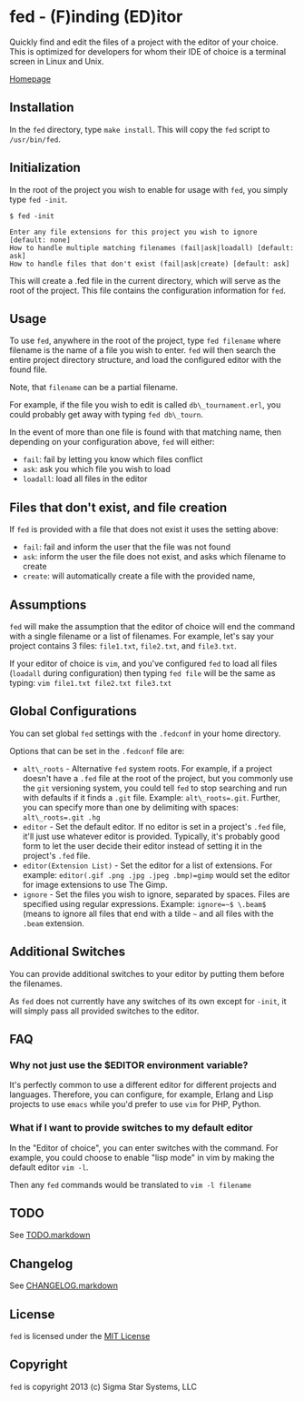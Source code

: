 # fed - (F)inding (ED)itor

Quickly find and edit the files of a project with the editor of your choice.
This is optimized for developers for whom their IDE of choice is a terminal
screen in Linux and Unix.

[Homepage](http://sigma-star.com/page/fed)

## Installation

In the `fed` directory, type `make install`. This will copy the `fed` script to
`/usr/bin/fed`.

## Initialization

In the root of the project you wish to enable for usage with `fed`, you simply
type  `fed -init`.

```
$ fed -init

Enter any file extensions for this project you wish to ignore [default: none]
How to handle multiple matching filenames (fail|ask|loadall) [default: ask]
How to handle files that don't exist (fail|ask|create) [default: ask]
```

This will create a .fed file in the current directory, which will serve as the
root of the project. This file contains the configuration information for `fed`.

## Usage

To use `fed`, anywhere in the root of the project, type `fed filename` where
filename is the name of a file you wish to enter. `fed` will then search the
entire project directory structure, and load the configured editor with the
found file.

Note, that `filename` can be a partial filename.

For example, if the file you wish to edit is called `db\_tournament.erl`, you
could probably get away with typing `fed db\_tourn`.

In the event of more than one file is found with that matching name, then
depending on your configuration above, `fed` will either:

  * `fail`: fail by letting you know which files conflict
  * `ask`: ask you which file you wish to load
  * `loadall`: load all files in the editor

## Files that don't exist, and file creation

If `fed` is provided with a file that does not exist it uses the setting above:

  * `fail`: fail and inform the user that the file was not found
  * `ask`: inform the user the file does not exist, and asks which filename to
	create
  * `create`: will automatically create a file with the provided name,

## Assumptions

`fed` will make the assumption that the editor of choice will end the command
with a single filename or a list of filenames. For example, let's say your
project contains 3 files: `file1.txt`, `file2.txt`, and `file3.txt`.

If your editor of choice is `vim`, and you've configured `fed` to load all
files (`loadall` during configuration) then typing `fed file` will be the same
as typing: `vim file1.txt file2.txt file3.txt`

## Global Configurations

You can set global `fed` settings with the `.fedconf` in your home directory.

Options that can be set in the `.fedconf` file are:

  * `alt\_roots` - Alternative `fed` system roots. For example, if a project
    doesn't have a `.fed` file at the root of the project, but you commonly use
    the `git` versioning system, you could tell `fed` to stop searching and run
    with defaults if it finds a `.git` file.  Example: `alt\_roots=.git`.
    Further, you can specify more than one by delimiting with spaces:
    `alt\_roots=.git .hg`
  * `editor` - Set the default editor. If no editor is set in a project's
    `.fed` file, it'll just use whatever editor is provided. Typically, it's
    probably good form to let the user decide their editor instead of setting
    it in the project's `.fed` file.
  * `editor(Extension List)` - Set the editor for a list of extensions. For
    example: `editor(.gif .png .jpg .jpeg .bmp)=gimp` would set the editor for
    image extensions to use The Gimp.
  * `ignore` - Set the files you wish to ignore, separated by spaces. Files are
    specified using regular expressions. Example: `ignore=~$ \.beam$` (means to
    ignore all files that end with a tilde `~` and all files with the `.beam`
    extension.
				

## Additional Switches

You can provide additional switches to your editor by putting them before the
filenames.

As `fed` does not currently have any switches of its own except for `-init`, it
will simply pass all provided switches to the editor.

## FAQ

### Why not just use the $EDITOR environment variable?

It's perfectly common to use a different editor for different projects and
languages. Therefore, you can configure, for example, Erlang and Lisp projects
to use `emacs` while you'd prefer to use `vim` for PHP, Python.

### What if I want to provide switches to my default editor

In the "Editor of choice", you can enter switches with the command. For
example, you could choose to enable "lisp mode" in vim by making the default
editor `vim -l`.

Then any `fed` commands would be translated to `vim -l filename`

## TODO

See [TODO.markdown](http://github.com/choptastic/fed/blob/master/TODO.markdown)

## Changelog

See [CHANGELOG.markdown](http://github.com/choptastic/fed/blob/master/CHANGELOG.markdown)

## License

`fed` is licensed under the
[MIT License](http://github.com/choptastic/fed/blob/master/MIT-LICENSE.txt)

## Copyright

`fed` is copyright 2013 (c) Sigma Star Systems, LLC
